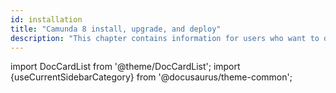 ```yaml
---
id: installation
title: "Camunda 8 install, upgrade, and deploy"
description: "This chapter contains information for users who want to deploy and run Camunda 8 Self-Managed, typically in their self-controlled cloud (public or private) or even on their own hardware."
---
```


import DocCardList from '@theme/DocCardList';
import {useCurrentSidebarCategory} from '@docusaurus/theme-common';

<DocCardList items={useCurrentSidebarCategory().items}/>
